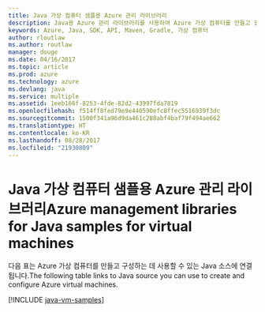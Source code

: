 ```yaml
---
title: Java 가상 컴퓨터 샘플용 Azure 관리 라이브러리
description: Java용 Azure 관리 라이브러리를 사용하여 Azure 가상 컴퓨터를 만들고 업데이트하기 위한 샘플 코드를 얻습니다.
keywords: Azure, Java, SDK, API, Maven, Gradle, 가상 컴퓨터
author: rloutlaw
ms.author: routlaw
manager: douge
ms.date: 04/16/2017
ms.topic: article
ms.prod: azure
ms.technology: azure
ms.devlang: java
ms.service: multiple
ms.assetid: 1eeb166f-8253-4fde-82d2-43997fda7819
ms.openlocfilehash: f514ff8fed79e9e440590efc8ffec5516939f3dc
ms.sourcegitcommit: 1500f341a96d9da461c288abf4baf79f494ae662
ms.translationtype: HT
ms.contentlocale: ko-KR
ms.lasthandoff: 08/28/2017
ms.locfileid: "21930809"
---
```

# <a name="azure-management-libraries-for-java-samples-for-virtual-machines"></a><span data-ttu-id="c4116-104">Java 가상 컴퓨터 샘플용 Azure 관리 라이브러리</span><span class="sxs-lookup"><span data-stu-id="c4116-104">Azure management libraries for Java samples for virtual machines</span></span>

<span data-ttu-id="c4116-105">다음 표는 Azure 가상 컴퓨터를 만들고 구성하는 데 사용할 수 있는 Java 소스에 연결됩니다.</span><span class="sxs-lookup"><span data-stu-id="c4116-105">The following table links to Java source you can use to create and configure Azure virtual machines.</span></span>

[!INCLUDE [java-vm-samples](includes/java-vm-samples.md)]